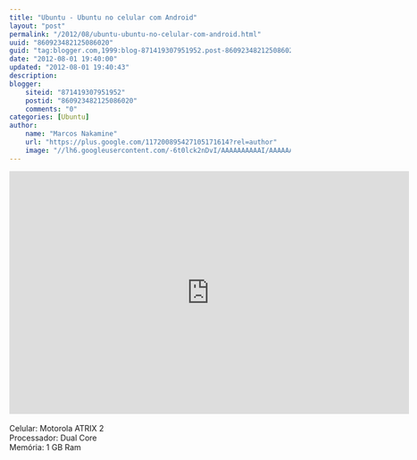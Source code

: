 ```yaml
---
title: "Ubuntu - Ubuntu no celular com Android"
layout: "post"
permalink: "/2012/08/ubuntu-ubuntu-no-celular-com-android.html"
uuid: "860923482125086020"
guid: "tag:blogger.com,1999:blog-871419307951952.post-860923482125086020"
date: "2012-08-01 19:40:00"
updated: "2012-08-01 19:40:43"
description: 
blogger:
    siteid: "871419307951952"
    postid: "860923482125086020"
    comments: "0"
categories: [Ubuntu]
author: 
    name: "Marcos Nakamine"
    url: "https://plus.google.com/117200895427105171614?rel=author"
    image: "//lh6.googleusercontent.com/-6t0lck2nDvI/AAAAAAAAAAI/AAAAAAAAOBw/_9ON3AiIr48/s32-c/photo.jpg"
---
```


<div class="css-full-post-content js-full-post-content">
<iframe allowfullscreen="allowfullscreen" frameborder="0" height="435" src="http://www.youtube.com/embed/F6_Oo-lKVUM" width="716"></iframe> <br /><br />Celular: Motorola ATRIX 2<br />Processador: Dual Core<br />Memória: 1 GB Ram
</div>
